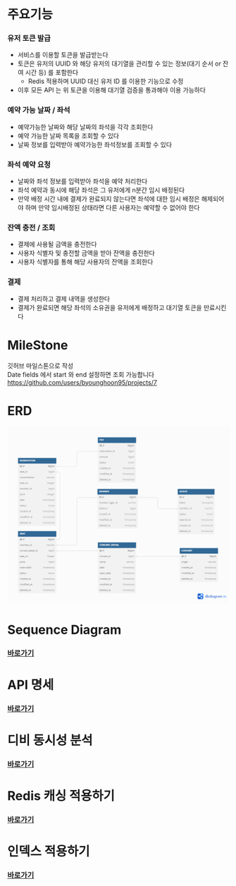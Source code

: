 # 주요기능
### 유저 토큰 발급
- 서비스를 이용할 토큰을 발급받는다
- 토큰은 유저의 UUID 와 해당 유저의 대기열을 관리할 수 있는 정보(대기 순서 or 잔여 시간 등) 를 포함한다
    - Redis 적용하며  UUID 대신 유저 ID 를 이용한 기능으로 수정
- 이후 모든 API 는 위 토큰을 이용해 대기열 검증을 통과해야 이용 가능하다

### 예약 가능 날짜 / 좌석
- 예약가능한 날짜와 해당 날짜의 좌석을 각각 조회한다
- 예약 가능한 날짜 목록을 조회할 수 있다
- 날짜 정보를 입력받아 예약가능한 좌석정보를 조회할 수 있다

### 좌석 예약 요청
- 날짜와 좌석 정보를 입력받아 좌석을 예약 처리한다
- 좌석 예약과 동시에 해당 좌석은 그 유저에게 n분간 임시 배정된다
- 만약 배정 시간 내에 결제가 완료되지 않는다면 좌석에 대한 임시 배정은 해제되어야 하며 만약 임시배정된 상태라면 다른 사용자는 예약할 수 없어야 한다

### 잔액 충전 / 조회
- 결제에 사용될 금액을 충전한다
- 사용자 식별자 및 충전할 금액을 받아 잔액을 충전한다
- 사용자 식별자를 통해 해당 사용자의 잔액을 조회한다

### 결제
- 결제 처리하고 결제 내역을 생성한다
- 결제가 완료되면 해당 좌석의 소유권을 유저에게 배정하고 대기열 토큰을 만료시킨다

# MileStone
깃허브 마일스톤으로 작성<br>
Date fields 에서 start 와 end 설정하면 조회 가능합니다<br>
https://github.com/users/byounghoon95/projects/7

# ERD
![ERDv1.png](src%2Fmain%2Fresources%2Fdocs%2FERDv1.png)

# Sequence Diagram
### [바로가기](https://github.com/byounghoon95/concert-ticketing/tree/master/src/main/resources/docs/sequence.md)

# API 명세
### [바로가기](https://github.com/byounghoon95/concert-ticketing/tree/master/src/main/resources/docs/api-docs.md)

# 디비 동시성 분석
### [바로가기](https://github.com/byounghoon95/concert-ticketing/tree/master/src/main/resources/docs/lock.md)

# Redis 캐싱 적용하기
### [바로가기](https://github.com/byounghoon95/concert-ticketing/tree/master/src/main/resources/docs/cache.md)

# 인덱스 적용하기
### [바로가기](https://github.com/byounghoon95/concert-ticketing/tree/master/src/main/resources/docs/index.md)
